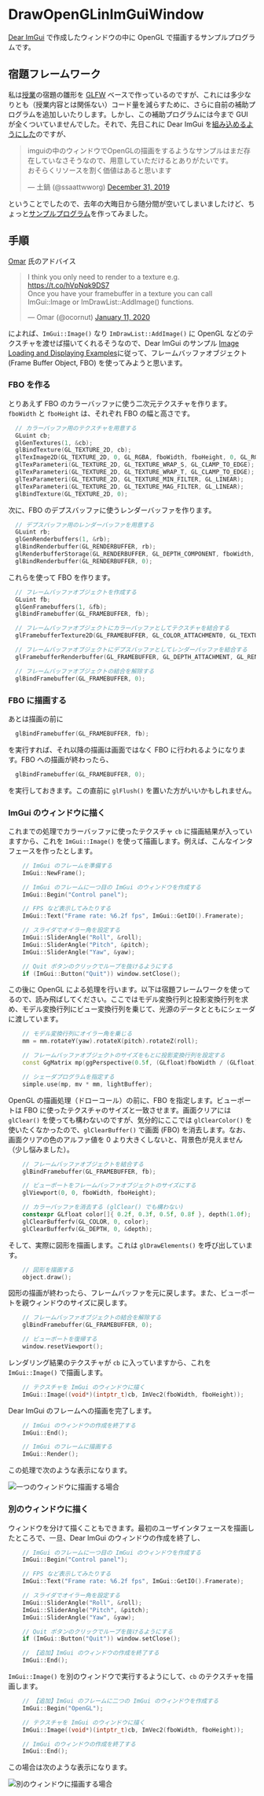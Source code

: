 # DrawOpenGLinImGuiWindow

[Dear ImGui](https://github.com/ocornut/imgui) で作成したウィンドウの中に OpenGL で描画するサンプルプログラムです。

## 宿題フレームワーク

私は[授業](http://web.wakayama-u.ac.jp/~tokoi/lecture/gg/)の宿題の雛形を [GLFW](https://www.glfw.org/) ベースで作っているのですが、これには多少なりとも（授業内容とは関係ない）コード量を減らすために、さらに自前の補助プログラムを追加しいたりします。しかし、この補助プログラムには今まで GUI が全くついていませんでした。それで、先日これに Dear ImGui を[組み込めるようにした](https://github.com/tokoik/ggsample01)のですが、

<blockquote class="twitter-tweet"><p lang="ja" dir="ltr">imguiの中のウィンドウでOpenGLの描画をするようなサンプルはまだ存在していなさそうなので、用意していただけるとありがたいです。<br>おそらくリソースを割く価値はあると思います</p>&mdash; 土鍋 (@ssaattwworg) <a href="https://twitter.com/ssaattwworg/status/1211843637534806016?ref_src=twsrc%5Etfw">December 31, 2019</a></blockquote>

ということでしたので、去年の大晦日から随分間が空いてしまいましたけど、ちょっと[サンプルプログラム](https://github.com/tokoik/DrawOpenGLinImGuiWindow)を作ってみました。

## 手順

[Omar](http://www.miracleworld.net/) 氏のアドバイス

<blockquote class="twitter-tweet"><p lang="en" dir="ltr">I think you only need to render to a texture e.g. <a href="https://t.co/hVpNqk9DS7">https://t.co/hVpNqk9DS7</a><br>Once you have your framebuffer in a texture you can call ImGui::Image or ImDrawList::AddImage() functions.</p>&mdash; Omar (@ocornut) <a href="https://twitter.com/ocornut/status/1215995410206089216?ref_src=twsrc%5Etfw">January 11, 2020</a></blockquote>

によれば、`ImGui::Image()` なり `ImDrawList::AddImage()` に OpenGL などのテクスチャを渡せば描いてくれるそうなので、Dear ImGui のサンプル [Image Loading and Displaying Examples](https://github.com/ocornut/imgui/wiki/Image-Loading-and-Displaying-Examples)に従って、フレームバッファオブジェクト (Frame Buffer Object, FBO) を使ってみようと思います。

### FBO を作る

とりあえず FBO のカラーバッファに使う二次元テクスチャを作ります。`fboWidth` と `fboHeight` は、それぞれ FBO の幅と高さです。

```cpp
  // カラーバッファ用のテクスチャを用意する
  GLuint cb;
  glGenTextures(1, &cb);
  glBindTexture(GL_TEXTURE_2D, cb);
  glTexImage2D(GL_TEXTURE_2D, 0, GL_RGBA, fboWidth, fboHeight, 0, GL_RGBA, GL_UNSIGNED_BYTE, 0);
  glTexParameteri(GL_TEXTURE_2D, GL_TEXTURE_WRAP_S, GL_CLAMP_TO_EDGE);
  glTexParameteri(GL_TEXTURE_2D, GL_TEXTURE_WRAP_T, GL_CLAMP_TO_EDGE);
  glTexParameteri(GL_TEXTURE_2D, GL_TEXTURE_MIN_FILTER, GL_LINEAR);
  glTexParameteri(GL_TEXTURE_2D, GL_TEXTURE_MAG_FILTER, GL_LINEAR);
  glBindTexture(GL_TEXTURE_2D, 0);
```

次に、FBO のデプスバッファに使うレンダーバッファを作ります。

```cpp
  // デプスバッファ用のレンダーバッファを用意する
  GLuint rb;
  glGenRenderbuffers(1, &rb);
  glBindRenderbuffer(GL_RENDERBUFFER, rb);
  glRenderbufferStorage(GL_RENDERBUFFER, GL_DEPTH_COMPONENT, fboWidth, fboHeight);
  glBindRenderbuffer(GL_RENDERBUFFER, 0);
```

これらを使って FBO を作ります。

```cpp
  // フレームバッファオブジェクトを作成する
  GLuint fb;
  glGenFramebuffers(1, &fb);
  glBindFramebuffer(GL_FRAMEBUFFER, fb);

  // フレームバッファオブジェクトにカラーバッファとしてテクスチャを結合する
  glFramebufferTexture2D(GL_FRAMEBUFFER, GL_COLOR_ATTACHMENT0, GL_TEXTURE_2D, cb, 0);

  // フレームバッファオブジェクトにデプスバッファとしてレンダーバッファを結合する
  glFramebufferRenderbuffer(GL_FRAMEBUFFER, GL_DEPTH_ATTACHMENT, GL_RENDERBUFFER, rb);

  // フレームバッファオブジェクトの結合を解除する
  glBindFramebuffer(GL_FRAMEBUFFER, 0);
```

### FBO に描画する

あとは描画の前に

```cpp
  glBindFramebuffer(GL_FRAMEBUFFER, fb);
```

を実行すれば、それ以降の描画は画面ではなく FBO に行われるようになります。FBO への描画が終わったら、

```cpp
  glBindFramebuffer(GL_FRAMEBUFFER, 0);
```

を実行しておきます。この直前に `glFlush()` を置いた方がいいかもしれません。

### ImGui のウィンドウに描く

これまでの処理でカラーバッファに使ったテクスチャ `cb` に描画結果が入っていますから、これを `ImGui::Image()` を使って描画します。例えば、こんなインタフェースを作ったとします。

```cpp
    // ImGui のフレームを準備する
    ImGui::NewFrame();

    // ImGui のフレームに一つ目の ImGui のウィンドウを作成する
    ImGui::Begin("Control panel");

    // FPS など表示してみたりする
    ImGui::Text("Frame rate: %6.2f fps", ImGui::GetIO().Framerate);

    // スライダでオイラー角を設定する
    ImGui::SliderAngle("Roll", &roll);
    ImGui::SliderAngle("Pitch", &pitch);
    ImGui::SliderAngle("Yaw", &yaw);

    // Quit ボタンのクリックでループを抜けるようにする
    if (ImGui::Button("Quit")) window.setClose();
```

この後に OpenGL による処理を行います。以下は宿題フレームワークを使ってるので、読み飛ばしてください。ここではモデル変換行列と投影変換行列を求め、モデル変換行列にビュー変換行列を乗じて、光源のデータとともにシェーダに渡しています。

```cpp
    // モデル変換行列にオイラー角を乗じる
    mm = mm.rotateY(yaw).rotateX(pitch).rotateZ(roll);

    // フレームバッファオブジェクトのサイズをもとに投影変換行列を設定する
    const GgMatrix mp(ggPerspective(0.5f, (GLfloat)fboWidth / (GLfloat)fboHeight, 1.0f, 15.0f));

    // シェーダプログラムを指定する
    simple.use(mp, mv * mm, lightBuffer);
```

OpenGL の描画処理（ドローコール）の前に、FBO を指定します。ビューポートは FBO に使ったテクスチャのサイズと一致させます。画面クリアには `glClear()` を使っても構わないのですが、気分的にここでは `glClearColor()` を使いたくなかったので、`glClearBuffer()` で画面 (FBO) を消去します。なお、画面クリアの色のアルファ値を 0 より大きくしないと、背景色が見えません（少し悩みました）。

```cpp
    // フレームバッファオブジェクトを結合する
    glBindFramebuffer(GL_FRAMEBUFFER, fb);

    // ビューポートをフレームバッファオブジェクトのサイズにする
    glViewport(0, 0, fboWidth, fboHeight);

    // カラーバッファを消去する (glClear() でも構わない)
    constexpr GLfloat color[]{ 0.2f, 0.3f, 0.5f, 0.8f }, depth(1.0f);
    glClearBufferfv(GL_COLOR, 0, color);
    glClearBufferfv(GL_DEPTH, 0, &depth);
```

そして、実際に図形を描画します。これは `glDrawElements()` を呼び出しています。

```cpp
    // 図形を描画する
    object.draw();
```

図形の描画が終わったら、フレームバッファを元に戻します。また、ビューポートを親ウィンドウのサイズに戻します。

```cpp
    // フレームバッファオブジェクトの結合を解除する
    glBindFramebuffer(GL_FRAMEBUFFER, 0);

    // ビューポートを復帰する
    window.resetViewport();
```

レンダリング結果のテクスチャが `cb` に入っていますから、これを `ImGui::Image()` で描画します。

```cpp
    // テクスチャを ImGui のウィンドウに描く
    ImGui::Image((void*)(intptr_t)cb, ImVec2(fboWidth, fboHeight));
```

Dear ImGui のフレームへの描画を完了します。

```cpp
    // ImGui のウィンドウの作成を終了する
    ImGui::End();

    // ImGui のフレームに描画する
    ImGui::Render();
```

この処理で次のような表示になります。

![一つのウィンドウに描画する場合](images/image1.png "一つのウィンドウに描画する場合")

### 別のウィンドウに描く

ウィンドウを分けて描くこともできます。最初のユーザインタフェースを描画したところで、一旦、Dear ImGui のウィンドウの作成を終了し、

```cpp
    // ImGui のフレームに一つ目の ImGui のウィンドウを作成する
    ImGui::Begin("Control panel");

    // FPS など表示してみたりする
    ImGui::Text("Frame rate: %6.2f fps", ImGui::GetIO().Framerate);

    // スライダでオイラー角を設定する
    ImGui::SliderAngle("Roll", &roll);
    ImGui::SliderAngle("Pitch", &pitch);
    ImGui::SliderAngle("Yaw", &yaw);

    // Quit ボタンのクリックでループを抜けるようにする
    if (ImGui::Button("Quit")) window.setClose();

    // 【追加】ImGui のウィンドウの作成を終了する
    ImGui::End();
```

`ImGui::Image()` を別のウィンドウで実行するようにして、`cb` のテクスチャを描画します。

```cpp
    // 【追加】ImGui のフレームに二つの ImGui のウィンドウを作成する
    ImGui::Begin("OpenGL");

    // テクスチャを ImGui のウィンドウに描く
    ImGui::Image((void*)(intptr_t)cb, ImVec2(fboWidth, fboHeight));

    // ImGui のウィンドウの作成を終了する
    ImGui::End();
```

この場合は次のような表示になります。

![別のウィンドウに描画する場合](images/image2.png "別のウィンドウに描画する場合")
